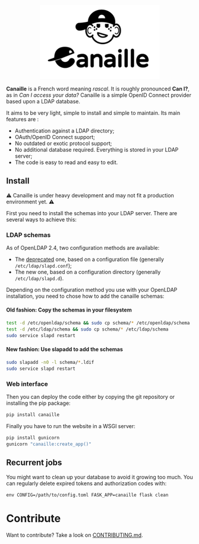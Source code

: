 <div align="center">
    <img src="canaille/static/img/canaille-full.png" height="200" alt="Canaille" />
</div>

**Canaille** is a French word meaning *rascal*. It is roughly pronounced **Can I?**,
as in *Can I access your data?* Canaille is a simple OpenID Connect provider based upon a LDAP database.

It aims to be very light, simple to install and simple to maintain. Its main features are :
- Authentication against a LDAP directory;
- OAuth/OpenID Connect support;
- No outdated or exotic protocol support;
- No additional database required. Everything is stored in your LDAP server;
- The code is easy to read and easy to edit.

## Install

⚠ Canaille is under heavy development and may not fit a production environment yet. ⚠

First you need to install the schemas into your LDAP server. There are several ways to achieve this:

### LDAP schemas

As of OpenLDAP 2.4, two configuration methods are available:
- The [deprecated](https://www.openldap.org/doc/admin24/slapdconf2.html) one, based on a configuration file (generally `/etc/ldap/slapd.conf`);
- The new one, based on a configuration directory (generally `/etc/ldap/slapd.d`).

Depending on the configuration method you use with your OpenLDAP installation, you need to chose how to add the canaille schemas:

#### Old fashion: Copy the schemas in your filesystem

```bash
test -d /etc/openldap/schema && sudo cp schema/* /etc/openldap/schema
test -d /etc/ldap/schema && sudo cp schema/* /etc/ldap/schema
sudo service slapd restart
```

#### New fashion: Use slapadd to add the schemas

```bash
sudo slapadd -n0 -l schema/*.ldif
sudo service slapd restart
```

### Web interface

Then you can deploy the code either by copying the git repository or installing the pip package:

```bash
pip install canaille
```

Finally you have to run the website in a WSGI server:

```bash
pip install gunicorn
gunicorn "canaille:create_app()"
```

## Recurrent jobs

You might want to clean up your database to avoid it growing too much. You can regularly delete
expired tokens and authorization codes with:

```
env CONFIG=/path/to/config.toml FASK_APP=canaille flask clean
```

# Contribute

Want to contribute? Take a look on [CONTRIBUTING.md](CONTRIBUTING.md).
